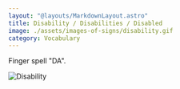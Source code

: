```yaml
---
layout: "@layouts/MarkdownLayout.astro"
title: Disability / Disabilities / Disabled
image: ./assets/images-of-signs/disability.gif
category: Vocabulary
---
```


Finger spell "DA".

![Disability](@signs/disability.gif)
